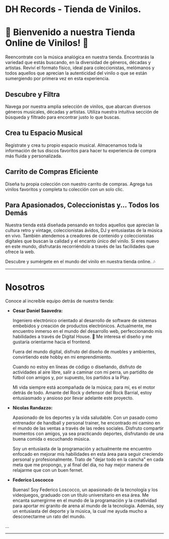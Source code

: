 # DH Records - Tienda de Vinilos.

# 🎵 Bienvenido a nuestra Tienda Online de Vinilos! 🎵

Reencontrate con la música analógica en nuestra tienda. Encontrarás la variedad que estás buscando, en la diversidad de géneros, décadas y artistas. Reviví el formato físico, ideal para coleccionistas, melómanos y todos aquellos que aprecian la autenticidad del vinilo o que se están sumergiendo por primera vez en esta experiencia.

## Descubre y Filtra

Navega por nuestra amplia selección de vinilos, que abarcan diversos géneros musicales, décadas y artistas. Utiliza nuestra intuitiva sección de búsqueda y filtrado para encontrar justo lo que buscas.

## Crea tu Espacio Musical

Regístrate y crea tu propio espacio musical. Almacenamos toda la información de tus discos favoritos para hacer tu experiencia de compra más fluida y personalizada.

## Carrito de Compras Eficiente

Diseña tu propia colección con nuestro carrito de compras. Agrega tus vinilos favoritos y completa tu colección con un solo clic.

## Para Apasionados, Coleccionistas y... Todos los Demás

Nuestra tienda está diseñada pensando en todos aquellos que aprecian la cultura retro y vintage, coleccionistas ávidos, DJ y entusiastas de la música en vivo. También atendemos a creadores de contenido y coleccionistas digitales que buscan la calidad y el encanto único del vinilo. Si eres nuevo en este mundo, disfrutarás recorriéndolo a través de las facilidades que ofrece la web.

Descubre y sumérgete en el mundo del vinilo en nuestra tienda online. 🎶

---

# Nosotros

Conoce al increíble equipo detrás de nuestra tienda:

- **Cesar Daniel Saavedra:**

  Ingeniero electrónico orientado al desarrollo de software de sistemas embebidos y creación de productos electrónicos. Actualmente, me encuentro inmerso en el mundo del desarrollo web, perfeccionando mis habilidades a través de Digital House. 💪 Me interesa el diseño y me gustaría orientarme hacia el frontend.

  Fuera del mundo digital, disfruto del diseño de muebles y ambientes, convirtiendo este hobby en mi emprendimiento.

  Cuando no estoy en líneas de código o diseñando, disfruto de actividades al aire libre, salir a caminar con mi perra, un partidito de fútbol con amigos y, por supuesto, los partidos a la Play.

  Mi vida siempre está acompañada de la música; para mí, es el motor detrás de todo. Amante del Rock y defensor del Rock Barrial, estoy entusiasmado y ansioso por llevar adelante este proyecto.

- **Nicolas Randazzo:**
  
  Apasionado de los deportes y la vida saludable. Con un pasado como entrenador de handball y personal trainer, he encontrado mi camino en el mundo de las ventas a través de las redes sociales. Disfruto compartir momentos con amigos, ya sea practicando deportes, disfrutando de una buena comida o escuchando música.
  
  Soy un entusiasta de la programación y actualmente me encuentro enfocado en mejorar mis habilidades en esta área para seguir creciendo personal y profesionalmente. Trato de "dejar todo en la cancha" en cada meta que me propongo, y al final del dia, no hay mejor manera de relajarme que con un buen fernet.

- **Federico Loscocco**

  Buenas! Soy Federico Loscocco, un apasionado de la tecnología y los videojuegos, graduado con un título universitario en esa área. Me encanta sumergirme en el mundo de la programación y la creatividad para aportar mi granito de arena al mundo de la tecnologia. Además, soy un entusiasta del deporte y la música, la cual me ayuda mucho a desconectarme un rato del mundo.

...

---

